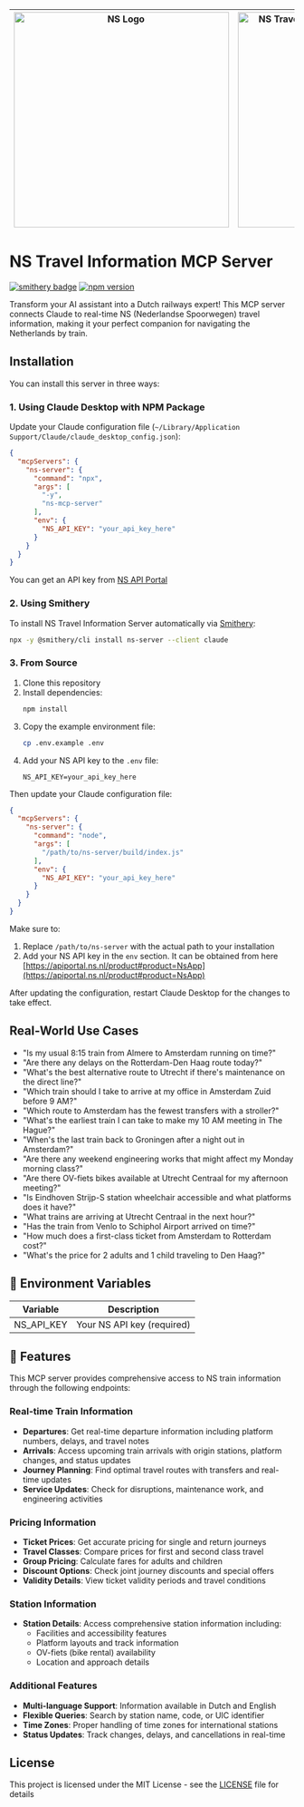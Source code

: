 | <img src="https://upload.wikimedia.org/wikipedia/commons/b/b7/Nederlandse_Spoorwegen_logo.svg" alt="NS Logo" width="380"/> | <img src="https://glama.ai/mcp/servers/tzd5oz5tov/badge" alt="NS Travel Information Server MCP server" width="380"/> |
|:---:|:---:|

# NS Travel Information MCP Server

[![smithery badge](https://smithery.ai/badge/ns-server)](https://smithery.ai/server/ns-server)
[![npm version](https://badge.fury.io/js/ns-mcp-server.svg)](https://www.npmjs.com/package/ns-mcp-server)

Transform your AI assistant into a Dutch railways expert! This MCP server connects Claude to real-time NS (Nederlandse Spoorwegen) travel information, making it your perfect companion for navigating the Netherlands by train.

## Installation

You can install this server in three ways:

### 1. Using Claude Desktop with NPM Package

Update your Claude configuration file (`~/Library/Application Support/Claude/claude_desktop_config.json`):

```json
{
  "mcpServers": {
    "ns-server": {
      "command": "npx",
      "args": [
        "-y",
        "ns-mcp-server"
      ],
      "env": {
        "NS_API_KEY": "your_api_key_here"
      }
    }
  }
}
```

You can get an API key from [NS API Portal](https://apiportal.ns.nl/)

### 2. Using Smithery

To install NS Travel Information Server automatically via [Smithery](https://smithery.ai/server/ns-server):

```bash
npx -y @smithery/cli install ns-server --client claude
```

### 3. From Source

1. Clone this repository
2. Install dependencies:
   ```bash
   npm install
   ```
3. Copy the example environment file:
   ```bash
   cp .env.example .env
   ```
4. Add your NS API key to the `.env` file:
   ```
   NS_API_KEY=your_api_key_here
   ```

Then update your Claude configuration file:

```json
{
  "mcpServers": {
    "ns-server": {
      "command": "node",
      "args": [
        "/path/to/ns-server/build/index.js"
      ],
      "env": {
        "NS_API_KEY": "your_api_key_here"
      }
    }
  }
}
```

Make sure to:
1. Replace `/path/to/ns-server` with the actual path to your installation
2. Add your NS API key in the `env` section. It can be obtained from here [https://apiportal.ns.nl/product#product=NsApp](https://apiportal.ns.nl/product#product=NsApp)

After updating the configuration, restart Claude Desktop for the changes to take effect.

## Real-World Use Cases

- "Is my usual 8:15 train from Almere to Amsterdam running on time?"
- "Are there any delays on the Rotterdam-Den Haag route today?"
- "What's the best alternative route to Utrecht if there's maintenance on the direct line?"
- "Which train should I take to arrive at my office in Amsterdam Zuid before 9 AM?"
- "Which route to Amsterdam has the fewest transfers with a stroller?"
- "What's the earliest train I can take to make my 10 AM meeting in The Hague?"
- "When's the last train back to Groningen after a night out in Amsterdam?"
- "Are there any weekend engineering works that might affect my Monday morning class?"
- "Are there OV-fiets bikes available at Utrecht Centraal for my afternoon meeting?"
- "Is Eindhoven Strijp-S station wheelchair accessible and what platforms does it have?"
- "What trains are arriving at Utrecht Centraal in the next hour?"
- "Has the train from Venlo to Schiphol Airport arrived on time?"
- "How much does a first-class ticket from Amsterdam to Rotterdam cost?"
- "What's the price for 2 adults and 1 child traveling to Den Haag?"

## 🔑 Environment Variables

| Variable | Description |
|----------|-------------|
| NS_API_KEY | Your NS API key (required) |

## 🌟 Features

This MCP server provides comprehensive access to NS train information through the following endpoints:

### Real-time Train Information
- **Departures**: Get real-time departure information including platform numbers, delays, and travel notes
- **Arrivals**: Access upcoming train arrivals with origin stations, platform changes, and status updates
- **Journey Planning**: Find optimal travel routes with transfers and real-time updates
- **Service Updates**: Check for disruptions, maintenance work, and engineering activities

### Pricing Information
- **Ticket Prices**: Get accurate pricing for single and return journeys
- **Travel Classes**: Compare prices for first and second class travel
- **Group Pricing**: Calculate fares for adults and children
- **Discount Options**: Check joint journey discounts and special offers
- **Validity Details**: View ticket validity periods and travel conditions

### Station Information
- **Station Details**: Access comprehensive station information including:
  - Facilities and accessibility features
  - Platform layouts and track information
  - OV-fiets (bike rental) availability
  - Location and approach details

### Additional Features
- **Multi-language Support**: Information available in Dutch and English
- **Flexible Queries**: Search by station name, code, or UIC identifier
- **Time Zones**: Proper handling of time zones for international stations
- **Status Updates**: Track changes, delays, and cancellations in real-time

## License

This project is licensed under the MIT License - see the [LICENSE](LICENSE) file for details
